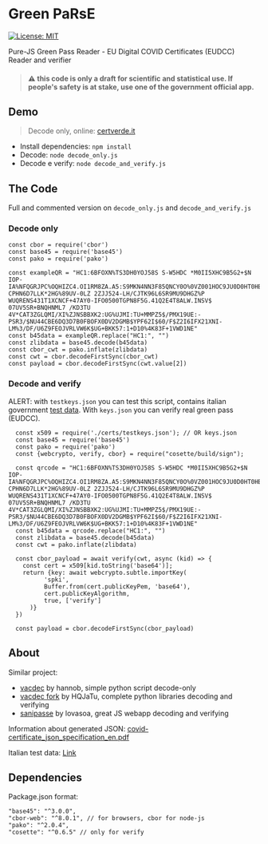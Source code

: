 Green PaRsE
===

[![License: MIT](https://img.shields.io/badge/License-MIT-yellow.svg)](https://opensource.org/licenses/MIT)

Pure-JS Green Pass Reader - EU Digital COVID Certificates (EUDCC) Reader and verifier

> #### :warning: this code is only a draft for scientific and statistical use. If people's safety is at stake, use one of the government official app.

## Demo

> Decode only, online: [certverde.it](https://certverde.it)

- Install dependencies: `npm install`
- Decode: `node decode_only.js`
- Decode e verify: `node decode_and_verify.js`


## The Code
Full and commented version on `decode_only.js` and `decode_and_verify.js`

### Decode only

```
const cbor = require('cbor')
const base45 = require('base45')
const pako = require('pako')

const exampleQR = "HC1:6BFOXN%TS3DH0YOJ58S S-W5HDC *M0II5XHC9B5G2+$N IOP-IA%NFQGRJPC%OQHIZC4.OI1RM8ZA.A5:S9MKN4NN3F85QNCY0O%0VZ001HOC9JU0D0HT0HB2PL/IB*09B9LW4T*8+DCMH0LDK2%K:XFE70*LP$V25$0Q:J:4MO1P0%0L0HD+9E/HY+4J6TH48S%4K.GJ2PT3QY:GQ3TE2I+-CPHN6D7LLK*2HG%89UV-0LZ 2ZJJ524-LH/CJTK96L6SR9MU9DHGZ%P WUQRENS431T1XCNCF+47AY0-IFO0500TGPN8F5G.41Q2E4T8ALW.INSV$ 07UV5SR+BNQHNML7 /KD3TU 4V*CAT3ZGLQMI/XI%ZJNSBBXK2:UG%UJMI:TU+MMPZ5$/PMX19UE:-PSR3/$NU44CBE6DQ3D7B0FBOFX0DV2DGMB$YPF62I$60/F$Z2I6IFX21XNI-LM%3/DF/U6Z9FEOJVRLVW6K$UG+BKK57:1+D10%4K83F+1VWD1NE"
const b45data = exampleQR.replace("HC1:", "")
const zlibdata = base45.decode(b45data)
const cbor_cwt = pako.inflate(zlibdata)
const cwt = cbor.decodeFirstSync(cbor_cwt)
const payload = cbor.decodeFirstSync(cwt.value[2])
```

### Decode and verify

ALERT: with `testkeys.json` you can test this script, contains italian government [test data](https://github.com/eu-digital-green-certificates/dgc-testdata/tree/main/IT). With `keys.json` you can verify real green pass (EUDCC).

```
  const x509 = require('./certs/testkeys.json'); // OR keys.json
  const base45 = require('base45')
  const pako = require('pako')
  const {webcrypto, verify, cbor} = require("cosette/build/sign");

  const qrcode = "HC1:6BFOXN%TS3DH0YOJ58S S-W5HDC *M0II5XHC9B5G2+$N IOP-IA%NFQGRJPC%OQHIZC4.OI1RM8ZA.A5:S9MKN4NN3F85QNCY0O%0VZ001HOC9JU0D0HT0HB2PL/IB*09B9LW4T*8+DCMH0LDK2%K:XFE70*LP$V25$0Q:J:4MO1P0%0L0HD+9E/HY+4J6TH48S%4K.GJ2PT3QY:GQ3TE2I+-CPHN6D7LLK*2HG%89UV-0LZ 2ZJJ524-LH/CJTK96L6SR9MU9DHGZ%P WUQRENS431T1XCNCF+47AY0-IFO0500TGPN8F5G.41Q2E4T8ALW.INSV$ 07UV5SR+BNQHNML7 /KD3TU 4V*CAT3ZGLQMI/XI%ZJNSBBXK2:UG%UJMI:TU+MMPZ5$/PMX19UE:-PSR3/$NU44CBE6DQ3D7B0FBOFX0DV2DGMB$YPF62I$60/F$Z2I6IFX21XNI-LM%3/DF/U6Z9FEOJVRLVW6K$UG+BKK57:1+D10%4K83F+1VWD1NE"
  const b45data = qrcode.replace("HC1:", "")
  const zlibdata = base45.decode(b45data)
  const cwt = pako.inflate(zlibdata) 

  const cbor_payload = await verify(cwt, async (kid) => {
    const cert = x509[kid.toString('base64')];
    return {key: await webcrypto.subtle.importKey(
          'spki',
          Buffer.from(cert.publicKeyPem, 'base64'),
          cert.publicKeyAlgorithm,
          true, ['verify']
      )}
  })
  
  const payload = cbor.decodeFirstSync(cbor_payload)
```

## About

Similar project:
-  [vacdec](https://github.com/hannob/vacdec) by hannob, simple python script decode-only
-  [vacdec fork](https://github.com/HQJaTu/vacdec) by HQJaTu, complete python libraries decoding and verifying
-  [sanipasse](https://github.com/lovasoa/sanipasse) by lovasoa, great JS webapp decoding and verifying

Information about generated JSON: [covid-certificate_json_specification_en.pdf]( https://ec.europa.eu/health/sites/default/files/ehealth/docs/covid-certificate_json_specification_en.pdf)

Italian test data: [Link](https://github.com/eu-digital-green-certificates/dgc-testdata/tree/main/IT)


## Dependencies

Package.json format:

```
"base45": "^3.0.0",
"cbor-web": "^8.0.1", // for browsers, cbor for node-js
"pako": "^2.0.4",
"cosette": "^0.6.5" // only for verify
```



